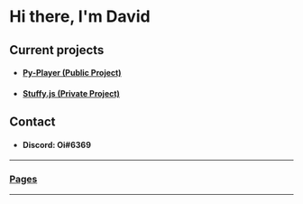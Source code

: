 # Hi there, I'm David
## Current projects
- #### [Py-Player (Public Project)](https://github.com/Oui002/Py-Player)
- #### [Stuffy.js (Private Project)](https://github.com/Oui002/Stuffy.js)

## Contact
- #### Discord: Oi#6369

***
### [Pages](https://Oui002.github.io)
***
